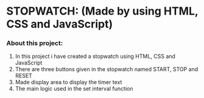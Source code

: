 # STOPWATCH: (Made by using HTML, CSS and JavaScript)
### About this project:
1. In this project i have created a stopwatch using HTML, CSS and JavaScript
2. There are three buttons given in the stopwatch named START, STOP and RESET
3. Made display area to display the timer text
4. The main logic used in the set interval function

